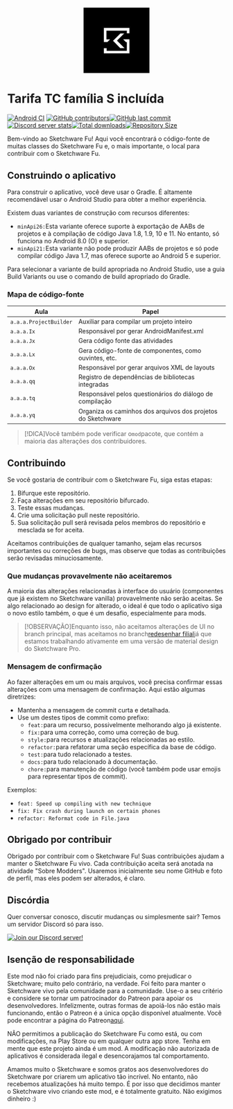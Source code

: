 <p align="center">
  <img src="assets/FuMod.png" style="width: 30%;" />
</p>

# Tarifa TC família S incluída

[![Android CI](https://github.com/ROSPDK/SketchwareFu/actions/workflows/android.yml/badge.svg)](https://github.com/ROSPDK/SketchwareFu/actions/workflows/android.yml)
[![GitHub contributors](https://img.shields.io/github/contributors/ROSPDK/SketchwareFu)](https://github.com/ROSPDK/SketchwareFu/graphs/contributors)[![GitHub last commit](https://img.shields.io/github/last-commit/ROSPDK/SketchwareFu)](https://github.com/ROSPDK/SketchwareFu/commits/)[![Discord server stats](https://img.shields.io/discord/790686719753846785)](http://discord.gg/kq39yhT4rX)[![Total downloads](https://img.shields.io/github/downloads/ROSPDK/SketchwareFu/total)](https://github.com/ROSPDK/SketchwareFu/releases)[![Repository Size](https://img.shields.io/github/repo-size/ROSPDK/SketchwareFu)](https://github.com/ROSPDK/SketchwareFu)

Bem-vindo ao Sketchware Fu! Aqui você encontrará o código-fonte de muitas classes do Sketchware Fu e, o mais importante, o local para contribuir com o Sketchware Fu.

## Construindo o aplicativo

Para construir o aplicativo, você deve usar o Gradle. É altamente recomendável usar o Android Studio para obter a melhor experiência.

Existem duas variantes de construção com recursos diferentes:

-   `minApi26:`Esta variante oferece suporte à exportação de AABs de projetos e à compilação de código Java 1.8, 1.9, 10 e 11. No entanto, só funciona no Android 8.0 (O) e superior.
-   `minApi21:`Esta variante não pode produzir AABs de projetos e só pode compilar código Java 1.7, mas oferece suporte ao Android 5 e superior.

Para selecionar a variante de build apropriada no Android Studio, use a guia Build Variants ou use o comando de build apropriado do Gradle.

### Mapa de código-fonte

| Aula                   | Papel                                                        |
| ---------------------- | ------------------------------------------------------------ |
| `a.a.a.ProjectBuilder` | Auxiliar para compilar um projeto inteiro                    |
| `a.a.a.Ix`             | Responsável por gerar AndroidManifest.xml                    |
| `a.a.a.Jx`             | Gera código fonte das atividades                             |
| `a.a.a.Lx`             | Gera código-fonte de componentes, como ouvintes, etc.        |
| `a.a.a.Ox`             | Responsável por gerar arquivos XML de layouts                |
| `a.a.a.qq`             | Registro de dependências de bibliotecas integradas           |
| `a.a.a.tq`             | Responsável pelos questionários do diálogo de compilação     |
| `a.a.a.yq`             | Organiza os caminhos dos arquivos dos projetos do Sketchware |

> [!DICA]Você também pode verificar o`mod`pacote, que contém a maioria das alterações dos contribuidores.

## Contribuindo

Se você gostaria de contribuir com o Sketchware Fu, siga estas etapas:

1.  Bifurque este repositório.
2.  Faça alterações em seu repositório bifurcado.
3.  Teste essas mudanças.
4.  Crie uma solicitação pull neste repositório.
5.  Sua solicitação pull será revisada pelos membros do repositório e mesclada se for aceita.

Aceitamos contribuições de qualquer tamanho, sejam elas recursos importantes ou correções de bugs, mas observe que todas as contribuições serão revisadas minuciosamente.

### Que mudanças provavelmente não aceitaremos

A maioria das alterações relacionadas à interface do usuário (componentes que já existem no Sketchware vanilla) provavelmente não serão aceitas. Se algo relacionado ao design for alterado, o ideal é que todo o aplicativo siga o novo estilo também, o que é um desafio, especialmente para mods.

> [!OBSERVAÇÃO]Enquanto isso, não aceitamos alterações de UI no branch principal, mas aceitamos no branch[redesenhar filial](https://github.com/Sketchware-Pro/Sketchware-Pro/tree/material-redesign)já que estamos trabalhando ativamente em uma versão de material design do Sketchware Pro.

### Mensagem de confirmação

Ao fazer alterações em um ou mais arquivos, você precisa confirmar essas alterações com uma mensagem de confirmação. Aqui estão algumas diretrizes:

-   Mantenha a mensagem de commit curta e detalhada.
-   Use um destes tipos de commit como prefixo:
    -   `feat:`para um recurso, possivelmente melhorando algo já existente.
    -   `fix:`para uma correção, como uma correção de bug.
    -   `style:`para recursos e atualizações relacionadas ao estilo.
    -   `refactor:`para refatorar uma seção específica da base de código.
    -   `test:`para tudo relacionado a testes.
    -   `docs:`para tudo relacionado à documentação.
    -   `chore:`para manutenção de código (você também pode usar emojis para representar tipos de commit).

Exemplos:

-   `feat: Speed up compiling with new technique`
-   `fix: Fix crash during launch on certain phones`
-   `refactor: Reformat code in File.java`

## Obrigado por contribuir

Obrigado por contribuir com o Sketchware Fu! Suas contribuições ajudam a manter o Sketchware Fu vivo. Cada contribuição aceita será anotada na atividade "Sobre Modders". Usaremos inicialmente seu nome GitHub e foto de perfil, mas eles podem ser alterados, é claro.

## Discórdia

Quer conversar conosco, discutir mudanças ou simplesmente sair? Temos um servidor Discord só para isso.

[![Join our Discord server!](https://invidget.switchblade.xyz/kq39yhT4rX)](http://discord.gg/kq39yhT4rX)

## Isenção de responsabilidade

Este mod não foi criado para fins prejudiciais, como prejudicar o Sketchware; muito pelo contrário, na verdade. Foi feito para manter o Sketchware vivo pela comunidade para a comunidade. Use-o a seu critério e considere se tornar um patrocinador do Patreon para apoiar os desenvolvedores. Infelizmente, outras formas de apoiá-los não estão mais funcionando, então o Patreon é a única opção disponível atualmente. Você pode encontrar a página do Patreon[aqui](https://www.patreon.com/sketchware).

NÃO permitimos a publicação do Sketchware Fu como está, ou com modificações, na Play Store ou em qualquer outra app store. Tenha em mente que este projeto ainda é um mod. A modificação não autorizada de aplicativos é considerada ilegal e desencorajamos tal comportamento.

Amamos muito o Sketchware e somos gratos aos desenvolvedores do Sketchware por criarem um aplicativo tão incrível. No entanto, não recebemos atualizações há muito tempo. É por isso que decidimos manter o Sketchware vivo criando este mod, e é totalmente gratuito. Não exigimos dinheiro :)
